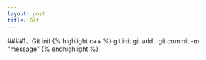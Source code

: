 ```yaml
---
layout: post
title: Git
---
```

####1、Git init
{% highlight c++ %}
git init
git add .
git commit -m "message"
{% endhighlight %}

